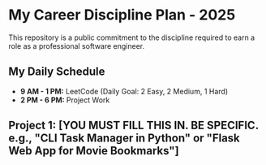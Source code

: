 # My Career Discipline Plan - 2025

This repository is a public commitment to the discipline required to earn a role as a professional software engineer.

## My Daily Schedule
- **9 AM - 1 PM:** LeetCode (Daily Goal: 2 Easy, 2 Medium, 1 Hard)
- **2 PM - 6 PM:** Project Work

## Project 1: [YOU MUST FILL THIS IN. BE SPECIFIC. e.g., "CLI Task Manager in Python" or "Flask Web App for Movie Bookmarks"]

